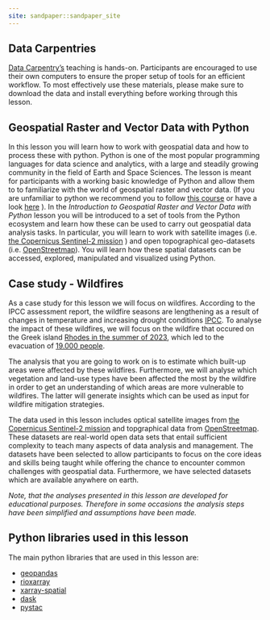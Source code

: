 ```yaml
---
site: sandpaper::sandpaper_site
---
```


## Data Carpentries
[Data Carpentry’s](https://datacarpentry.org/) teaching is hands-on. Participants are encouraged to use their own computers to ensure the proper setup of tools for an efficient workflow. To most effectively use these materials, please make sure to download the data and install everything before working through this lesson.

## Geospatial Raster and Vector Data with Python
In this lesson you will learn how to work with geospatial data and how to process these with python. Python is one of the most popular programming languages for data science and analytics, with a large and steadily growing community in the field of Earth and Space Sciences. The lesson is meant for participants with a working basic knowledge of Python and allow them to to familiarize with the world of geospatial raster and vector data. (If you are unfamiliar to python we recommend you to follow [this course](https://swcarpentry.github.io/python-novice-inflammation/) or have a look [here](https://greenteapress.com/thinkpython2/thinkpython2.pdf) ). In the *Introduction to Geospatial Raster and Vector Data with Python*  lesson you will be introduced to a set of tools from the Python ecosystem and learn how these can be used to carry out geospatial data analysis tasks. In particular, you will learn to work with  satellite images (i.e. [the Copernicus Sentinel-2 mission][sentinel-2] ) and open topographical geo-datasets (i.e. [OpenStreetmap][osm]). You will learn how these spatial datasets can be accessed, explored, manipulated and visualized using Python.

## Case study - Wildfires
As a case study for this lesson we will focus on wildfires. According to the IPCC assessment report, the wildfire seasons are lengthening as a result of changes in temperature and increasing drought conditions [IPCC](https://www.ipcc.ch/report/ar6/wg2/about/frequently-asked-questions/keyfaq1/). To analyse the impact of these wildfires, we will focus on the wildfire that occured on the Greek island [Rhodes in the summer of 2023](https://news.sky.com/story/wildfires-on-rhodes-force-hundreds-of-holidaymakers-to-flee-their-hotels-12925583), which led to the evacuation of [19.000 people](https://en.wikipedia.org/wiki/2023_Greece_wildfires).

The analysis that you are going to work on is to estimate which built-up areas were affected by these wildfires. Furthermore, we will analyse which vegetation and land-use types have been affected the most by the wildfire in order to get an understanding of which areas are more vulnerable to wildfires. The latter will generate insights which can be used as input for wildfire mitigation strategies.

The data used in this lesson includes optical satellite images from [the Copernicus Sentinel-2 mission][sentinel-2] and topgraphical data from [OpenStreetmap][osm]. These datasets are real-world open data sets that entail sufficient complexity to teach many aspects of data analysis and management. The datasets have been selected to allow participants to focus on the core ideas and skills being taught while offering the chance to encounter common challenges with geospatial data. Furthermore, we have selected datasets which are available anywhere on earth.

*Note, that the analyses presented in this lesson are developed for educational purposes. Therefore in some occasions the analysis steps have been simplified and assumptions have been made.* 

## Python libraries used in this lesson
The main python libraries that are used in this lesson are:
- [geopandas](https://geopandas.org/en/stable/)
- [rioxarray](https://github.com/corteva/rioxarray)
- [xarray-spatial](https://xarray-spatial.org/)
- [dask](https://www.dask.org/)
- [pystac](https://pystac.readthedocs.io/en/stable/)

[sentinel-2]: https://sentinel.esa.int/web/sentinel/missions/sentinel-2
[osm]: https://www.openstreetmap.org/#map=14/45.2935/18.7986
[workbench]: https://carpentries.github.io/sandpaper-docs
